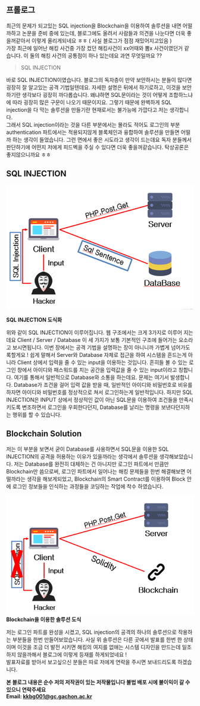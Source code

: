 ## 프롤로그  

최근의 문제가 되고있는 SQL injection을 Blockchain을 이용하여 솔루션을 내면 어떨까하고 논문을 준비 중에 있는데, 블로그에도 올려서 사람들과 의견을 나눈다면 더욱 좋을꺼같아서 이렇게 올리게되네요 ㅎㅎ ( 사실 블로그가 점점 재밌어지고있음 )  
가장 최근에 일어난 해킹 사건중 가장 컸던 해킹사건이 xx어때와 뽐x 사건이였던거 같습니다. 이 둘의 해킹 사건의 공통점이 하나 있는데요 과연 무엇일까요 ??  
> SQL INJECTION  

바로 SQL INJECTION이였습니다. 블로그의 독자층이 만약 보안하시는 분들이 많다면 굉장히 잘 알고있는 공격 기법일텐데요. 자세한 설명은 뒤에서 하기로하고, 이것을 보안하기란 생각보다 굉장히 까다롭습니다. 왜냐하면 SQL문이라는 것이 어떻게 조합하느냐에 따라 굉장히 많은 구문이 나오기 때문이지요. 그렇기 때문에 완벽하게 SQL injection을 다 막는 솔루션을 만들기란 현재로서는 불가능에 가깝다고 저는 생각합니다.  
그래서 SQL injection이라는 것을 다른 부분에서는 몰라도 적어도 로그인의 부분 authentication 파트에서는 적용되지않게 블록체인과 융합하여 솔루션을 만들면 어떨까 하는 생각이 들었습니다. 그런 면에서 좋은 시도라고 생각이 드는데요 독자 분들께서 판단하기에 어떤지 저에게 피드벡을 주실 수 있다면 더욱 좋을꺼같습니다. 탁상공론은 좋지않으니까요 ㅎㅎ  

## SQL INJECTION

![Sql](./sql.png)  


**SQL INJECTION 도식화**  

위와 같이 SQL INJECTION이 이루어집니다. 웹 구조에서는 크게 3가지로 이루어 지는데요 Client / Server / Database 이  세 가지가 보통 기본적인 구조에 들어가는 요소라고 보시면됩니다. 이번 장에서는 공격 기법을 설명하는 장이 아니니까 가볍게 넘어가도록할게요 ! 쉽게 말해서 Server와 Database 자체로 접근을 하여 시스템을 흔드는게 아니라 Client 상에서 입력을 줄 수 있는 input을 이용하는 것입니다. 흔히들 볼 수 있는 로그인 창에서 아이디와 패스워드를 치는 공간을 입력값을 줄 수 있는 input이라고 칭합니다. 여기를 통해서 일반적으로 Database와 소통을 하는데요. 문제는 여기서 발생합니다. Database가 조건을 걸어 입력 값을 받을 때, 일반적인 아이디와 비밀번호로 비유를 하자면 아이디와 비밀번호를 정상적으로 쳐서 로그인하는게 일반적입니다. 하지만 SQL INJECTION은 INPUT 상에서 정상적인 값이 아닌 SQL문을 이용하여 조건들을 만족시키도록 변조하면서 로그인을 우회한다던지, Database를 날리는 명령을 보낸다던지하는 행위를 할 수 있습니다.  

## Blockchain Solution  

저는 이 부분을 보면서 굳이 Database를 사용하면서 SQL문을 이용한 SQL INJECTION의 공격을 허용하는 이유가 있을까라는 생각에서 솔루션을 생각해보았습니다. 저는 Database를 완전히 대체하는 건 아니지만 로그인 파트에서 만큼만 Blockchain만 씀으로써, 로그인 파트에서 일어나는 해킹 문제들을 한번 해결해보면 어떨까라는 생각을 해보게되었고, Blockchain의 Smart Contract를 이용하여 Block 안에 로그인 정보들을 인식하는 과정들을 코딩하는 작업에 착수 하였습니다.  

![contract](./Blockdata.png)  
**Blockchain을 이용한 솔루션 도식**  

저는 로그인 파트를 완성을 시켰고, SQL injection의 공격의 하나의 솔루션으로 작용하는 부분들을 한번 만들어보았습니다. 사실 위 솔루션은 다른 곳에서 발표를 한번 한 상태이며 이것을 조금 더 발전 시키면 해킹의 여지를 없애는 시스템 디자인을 만드는데 일조하지 않을까해서 블로그에 이렇게 등재를 하게되었네요 !  
발표자료를 받아서 보고싶으신 분들은 따로 저에게 연락을 주시면 보내드리도록 하겠습니다.  

**본 블로그 내용은 순수 저의 저작권이 있는 저작물입니다 불법 배포 시에 불이익이 갈 수 있으니 연락주세요**  
**Email: kkbg001@gc.gachon.ac.kr** 

